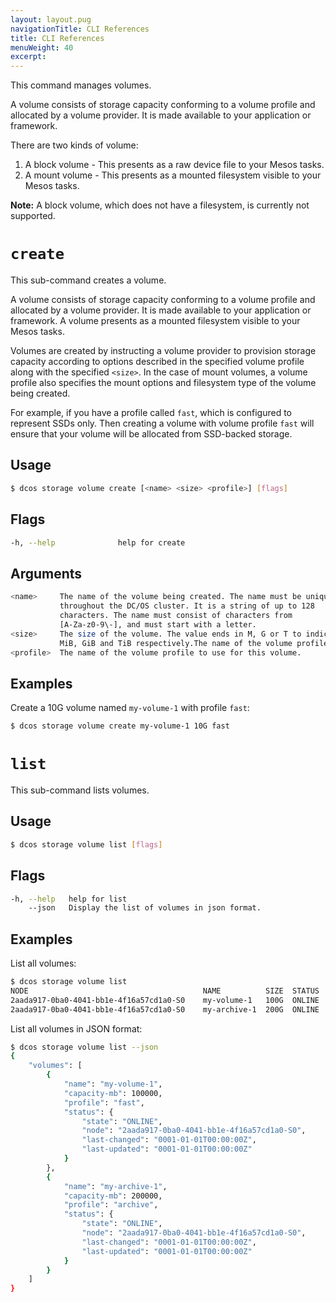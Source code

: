 ```yaml
---
layout: layout.pug
navigationTitle: CLI References
title: CLI References
menuWeight: 40
excerpt:
---
```


This command manages volumes.

A volume consists of storage capacity conforming to a volume profile and allocated by a volume provider.
It is made available to your application or framework.

There are two kinds of volume:
1. A block volume - This presents as a raw device file to your Mesos tasks.
2. A mount volume - This presents as a mounted filesystem visible to your Mesos tasks.

**Note:** A block volume, which does not have a filesystem, is currently not supported.

# `create`

This sub-command creates a volume.

A volume consists of storage capacity conforming to a volume profile and allocated by a volume provider.
It is made available to your application or framework.
A volume presents as a mounted filesystem visible to your Mesos tasks.

Volumes are created by instructing a volume provider to provision storage capacity according to options described in the specified volume profile along with the specified `<size>`.
In the case of mount volumes, a volume profile also specifies the mount options and filesystem type of the volume being created.

For example, if you have a profile called `fast`, which is configured to represent SSDs only.
Then creating a volume with volume profile `fast` will ensure that your volume will be allocated from SSD-backed storage.

## Usage

```bash
$ dcos storage volume create [<name> <size> <profile>] [flags]
```

## Flags

```bash
-h, --help              help for create
```

## Arguments

```bash
<name>     The name of the volume being created. The name must be unique
           throughout the DC/OS cluster. It is a string of up to 128
           characters. The name must consist of characters from
           [A-Za-z0-9\-], and must start with a letter.
<size>     The size of the volume. The value ends in M, G or T to indicate
           MiB, GiB and TiB respectively.The name of the volume profile.
<profile>  The name of the volume profile to use for this volume.
```

## Examples

Create a 10G volume named `my-volume-1` with profile `fast`:

```bash
$ dcos storage volume create my-volume-1 10G fast
```

# `list`

This sub-command lists volumes.

## Usage

```bash
$ dcos storage volume list [flags]
```

## Flags

```bash
-h, --help   help for list
    --json   Display the list of volumes in json format.
```

## Examples

List all volumes:

```bash
$ dcos storage volume list
NODE                                       NAME          SIZE  STATUS
2aada917-0ba0-4041-bb1e-4f16a57cd1a0-S0    my-volume-1   100G  ONLINE
2aada917-0ba0-4041-bb1e-4f16a57cd1a0-S0    my-archive-1  200G  ONLINE
```

List all volumes in JSON format:

```bash
$ dcos storage volume list --json
{
    "volumes": [
        {
            "name": "my-volume-1",
            "capacity-mb": 100000,
            "profile": "fast",
            "status": {
                "state": "ONLINE",
                "node": "2aada917-0ba0-4041-bb1e-4f16a57cd1a0-S0",
                "last-changed": "0001-01-01T00:00:00Z",
                "last-updated": "0001-01-01T00:00:00Z"
            }
        },
        {
            "name": "my-archive-1",
            "capacity-mb": 200000,
            "profile": "archive",
            "status": {
                "state": "ONLINE",
                "node": "2aada917-0ba0-4041-bb1e-4f16a57cd1a0-S0",
                "last-changed": "0001-01-01T00:00:00Z",
                "last-updated": "0001-01-01T00:00:00Z"
            }
        }
    ]
}
```
